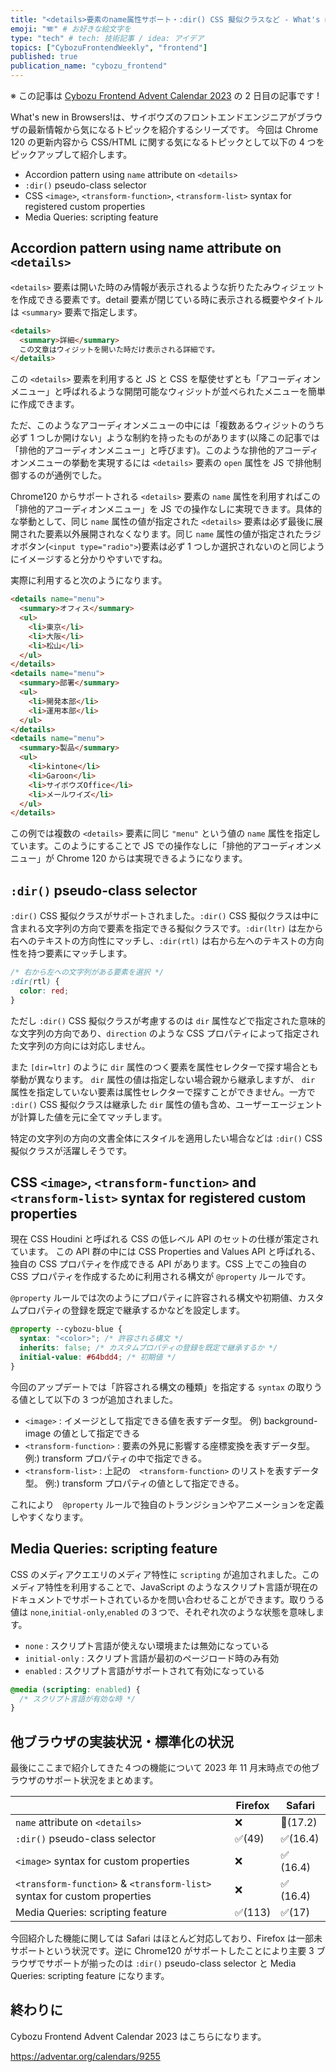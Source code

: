 ```yaml
---
title: "<details>要素のname属性サポート・:dir() CSS 擬似クラスなど - What's new in Browsers!"
emoji: "🪗" # お好きな絵文字を
type: "tech" # tech: 技術記事 / idea: アイデア
topics: ["CybozuFrontendWeekly", "frontend"]
published: true
publication_name: "cybozu_frontend"
---
```


※ この記事は [Cybozu Frontend Advent Calendar 2023](https://adventar.org/calendars/9255) の 2 日目の記事です !

What's new in Browsers!は、サイボウズのフロントエンドエンジニアがブラウザの最新情報から気になるトピックを紹介するシリーズです。
今回は Chrome 120 の更新内容から CSS/HTML に関する気になるトピックとして以下の 4 つをピックアップして紹介します。

- Accordion pattern using `name` attribute on `<details>`
- `:dir()` pseudo-class selector
- CSS `<image>`, `<transform-function>`, `<transform-list>` syntax for registered custom properties
- Media Queries: scripting feature

## Accordion pattern using name attribute on `<details>`

`<details>` 要素は開いた時のみ情報が表示されるような折りたたみウィジェットを作成できる要素です。detail 要素が閉じている時に表示される概要やタイトルは `<summary>` 要素で指定します。

```html
<details>
  <summary>詳細</summary>
  この文章はウィジットを開いた時だけ表示される詳細です。
</details>
```

この `<details>` 要素を利用すると JS と CSS を駆使せずとも「アコーディオンメニュー」と呼ばれるような開閉可能なウィジットが並べられたメニューを簡単に作成できます。

ただ、このようなアコーディオンメニューの中には「複数あるウィジットのうち必ず 1 つしか開けない」ような制約を持ったものがあります(以降この記事では「排他的アコーディオンメニュー」と呼びます)。このような排他的アコーディオンメニューの挙動を実現するには `<details>` 要素の `open` 属性を JS で排他制御するのが通例でした。

Chrome120 からサポートされる `<details>` 要素の `name` 属性を利用すればこの「排他的アコーディオンメニュー」を JS での操作なしに実現できます。具体的な挙動として、同じ `name` 属性の値が指定された `<details>` 要素は必ず最後に展開された要素以外展開されなくなります。同じ `name` 属性の値が指定されたラジオボタン(`<input type="radio">`)要素は必ず 1 つしか選択されないのと同じようにイメージすると分かりやすいですね。

実際に利用すると次のようになります。

```html
<details name="menu">
  <summary>オフィス</summary>
  <ul>
    <li>東京</li>
    <li>大阪</li>
    <li>松山</li>
  </ul>
</details>
<details name="menu">
  <summary>部署</summary>
  <ul>
    <li>開発本部</li>
    <li>運用本部</li>
  </ul>
</details>
<details name="menu">
  <summary>製品</summary>
  <ul>
    <li>kintone</li>
    <li>Garoon</li>
    <li>サイボウズOffice</li>
    <li>メールワイズ</li>
  </ul>
</details>
```

この例では複数の `<details>` 要素に同じ `"menu"` という値の `name` 属性を指定しています。このようにすることで JS での操作なしに「排他的アコーディオンメニュー」が Chrome 120 からは実現できるようになります。

## `:dir()` pseudo-class selector

`:dir()` CSS 擬似クラスがサポートされました。`:dir()` CSS 擬似クラスは中に含まれる文字列の方向で要素を指定できる擬似クラスです。`:dir(ltr)` は左から右へのテキストの方向性にマッチし、`:dir(rtl)` は右から左へのテキストの方向性を持つ要素にマッチします。

```css
/* 右から左への文字列がある要素を選択 */
:dir(rtl) {
  color: red;
}
```

ただし `:dir()` CSS 擬似クラスが考慮するのは `dir` 属性などで指定された意味的な文字列の方向であり、`direction` のような CSS プロパティによって指定された文字列の方向には対応しません。

また `[dir=ltr]` のように `dir` 属性のつく要素を属性セレクターで探す場合とも挙動が異なります。 `dir` 属性の値は指定しない場合親から継承しますが、 `dir` 属性を指定していない要素は属性セレクターで探すことができません。一方で `:dir()` CSS 擬似クラスは継承した `dir` 属性の値も含め、ユーザーエージェントが計算した値を元に全てマッチします。

特定の文字列の方向の文書全体にスタイルを適用したい場合などは `:dir()` CSS 擬似クラスが活躍しそうです。

## CSS `<image>`, `<transform-function>` and `<transform-list>` syntax for registered custom properties

現在 CSS Houdini と呼ばれる CSS の低レベル API のセットの仕様が策定されています。 この API 群の中には CSS Properties and Values API と呼ばれる、独自の CSS プロパティを作成できる API があります。CSS 上でこの独自の CSS プロパティを作成するために利用される構文が `@property` ルールです。

`@property` ルールでは次のようにプロパティに許容される構文や初期値、カスタムプロパティの登録を既定で継承するかなどを設定します。

```css
@property --cybozu-blue {
  syntax: "<color>"; /* 許容される構文 */
  inherits: false; /* カスタムプロパティの登録を既定で継承するか */
  initial-value: #64bdd4; /* 初期値 */
}
```

今回のアップデートでは「許容される構文の種類」を指定する `syntax` の取りうる値として以下の 3 つが追加されました。

- `<image>` : イメージとして指定できる値を表すデータ型。 例) background-image の値として指定できる
- `<transform-function>` : 要素の外見に影響する座標変換を表すデータ型。 例:) transform プロパティの中で指定できる。
- `<transform-list>` : 上記の　`<transform-function>` のリストを表すデータ型。 例:) transform プロパティの値として指定できる。

これにより　`@property` ルールで独自のトランジションやアニメーションを定義しやすくなります。

## Media Queries: scripting feature

CSS のメディアクエエリのメディア特性に `scripting` が追加されました。このメディア特性を利用することで、JavaScript のようなスクリプト言語が現在のドキュメントでサポートされているかを問い合わせることができます。取りうる値は `none`,`initial-only`,`enabled` の３つで、それぞれ次のような状態を意味します。

- `none` : スクリプト言語が使えない環境または無効になっている
- `initial-only` : スクリプト言語が最初のページロード時のみ有効
- `enabled` : スクリプト言語がサポートされて有効になっている

```css
@media (scripting: enabled) {
  /* スクリプト言語が有効な時 */
}
```

## 他ブラウザの実装状況・標準化の状況

最後にここまで紹介してきた４つの機能について 2023 年 11 月末時点での他ブラウザのサポート状況をまとめます。

|                                                                          | Firefox | Safari    |
| ------------------------------------------------------------------------ | ------- | --------- |
| `name` attribute on `<details>`                                          | ❌      | 🔬(17.2)  |
| `:dir()` pseudo-class selector                                           | ✅(49)  | ✅(16.4)  |
| `<image>` syntax for custom properties                                   | ❌      | ✅ (16.4) |
| `<transform-function>` & `<transform-list>` syntax for custom properties | ❌      | ✅ (16.4) |
| Media Queries: scripting feature                                         | ✅(113) | ✅(17)    |

今回紹介した機能に関しては Safari はほとんど対応しており、Firefox は一部未サポートという状況です。逆に Chrome120 がサポートしたことにより主要 3 ブラウザでサポートが揃ったのは `:dir()` pseudo-class selector と Media Queries: scripting feature になります。

## 終わりに

Cybozu Frontend Advent Calendar 2023 はこちらになります。

https://adventar.org/calendars/9255
